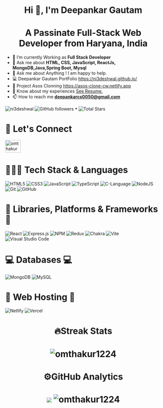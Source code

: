 <h1 align="center">Hi 👋, I'm Deepankar Gautam</h1>
<h1 align="center">A Passinate Full-Stack Web Developer from Haryana, India</h1>



- 🌱 I’m currently Working as **Full Stack Developer**
- 💬 Ask me about **HTML, CSS, JavaScript, ReactJs, MongoDB,Java,Spring Boot, Mysql**
- 💬 Ask me about Anything ! I am happy to help.
- 💻 Deepankar Gautam PortFolio https://ni3deshwal.github.io/ 
- 📄 Project Asos Clonning https://asos-clone-cw.netlify.app
- 📄 Know about my experiences [See Resume.](https://drive.google.com/drive/folders/12SpIqoq1hk7PIWn5sBR_1SfUJY1uidDl?usp=share_link)
- 📫 How to reach me **deepankarcs0050@gmail.com**

 <p align="left">  
  <img align="center" src="https://komarev.com/ghpvc/?username=ni3deshwal" alt="ni3deshwal" />
  <img align="center" alt="GitHub followers" src="https://img.shields.io/github/followers/ni3deshwal?label=Followers&style=social"> •   
  <img align="center" src="https://img.shields.io/github/stars/ni3deshwal?label=Stars" alt="Total Stars">
</p>

<!----------------------------------- Social Media Links Section ------------------------------------>
<h1 align="left">👋 Let's Connect</h1>
<p align="left" >
  <a href="https://linkedin.com/in/nitin-deswal/" target="blank"><img align="center" src="https://raw.githubusercontent.com/rahuldkjain/github-profile-readme-generator/master/src/images/icons/Social/linked-in-alt.svg" alt="omthakur3404" height="40" width="50" /></a>&nbsp; &nbsp;

</p>
<!-- <h2>📱 Let's Connect 📱</h2>


<p align="left">
    <a href="https://www.linkedin.com/in/omthakur3404/" target="_blank">
        <img align="center" src="https://img.shields.io/badge/LinkedIn-0077B5?style=for-the-badge&logo=linkedin&logoColor=white" alt="https://www.linkedin.com/in/omthakur3404/" />
    </a>
    <a href="https://omprakash-portfolio.vercel.app">
        <img align="center" src="https://img.shields.io/badge/Portfolio-18A303?style=for-the-badge&logo=ionic&logoColor=white" alt="https://omprakash-portfolio.vercel.app" />
    </a>
    <a title="omthakur1224@gmai.com" href="mailto:getomthakur1224@gmai.com">
        <img align="center" src="https://img.shields.io/badge/Gmail-D14836?style=for-the-badge&logo=gmail&logoColor=white" alt="getomthakur1224@gmail.com" />
    </a>
    </a>
    <a href="https://www.leetcode.com/omthakur1224">
        <img align="center" src="https://img.shields.io/badge/leetcode-black?style=for-the-badge&logo=leetcode&logoColor=yellow" alt="https://www.leetcode.com/omthakur1224" />
    </a>
    <a href="https://twitter.com/omthakur1224">
        <img align="center" src="https://img.shields.io/badge/twitter-blue?style=for-the-badge&logo=twitter&logoColor=white" alt="https://twitter.com/omthakur1224" />
    </a>
</p> -->
 

<!-- 
//image
<a align="center" target="_blank"><img  align="center" height="300" width="300" alt="GIF" src="https://github.com/JayantGoel001/JayantGoel001/blob/master/GIF/github.gif"></a> -->
<!-- <p>
<div align="center">
  <img src="https://img.shields.io/badge/-HTML-c58545?style=for-the-badge&logo=html5&logoColor=56BBF1&labelColor=282828">
  <img src="https://img.shields.io/badge/-CSS-d1a01f?style=for-the-badge&logo=css3&logoColor=d1a01f&labelColor=282828">
  <img src="https://img.shields.io/badge/-Python-98b982?style=for-the-badge&logo=python&logoColor=98b982&labelColor=282828">
</div>
</p> -->


<!----------------------------------- Tech Stack Section ------------------------------------>

### <h1>👨🏻‍💻 Tech Stack & Languages</h1>

![HTML5](https://img.shields.io/badge/HTML5-E34F26?style=for-the-badge&logo=html5&logoColor=white)
![CSS3](https://img.shields.io/badge/CSS3-1572B6?style=for-the-badge&logo=css3&logoColor=white)
![JavaScript](https://img.shields.io/badge/JavaScript-323330?style=for-the-badge&logo=javascript&logoColor=F7DF1E)
![TypeScript](https://img.shields.io/badge/typescript-%23007ACC.svg?style=for-the-badge&logo=typescript&logoColor=white)
![C-Language](https://img.shields.io/badge/c-%2300599C.svg?style=for-the-badge&logo=c&logoColor=white)
![NodeJS](https://img.shields.io/badge/node.js-6DA55F?style=for-the-badge&logo=node.js&logoColor=white)
![Git](https://img.shields.io/badge/git-%23F05033.svg?style=for-the-badge&logo=git&logoColor=white)
![GitHub](https://img.shields.io/badge/github-%23121011.svg?style=for-the-badge&logo=github&logoColor=white)



### <h1>🚀 Libraries, Platforms & Frameworks 🚀</h1>
![React](https://img.shields.io/badge/react-%2320232a.svg?style=for-the-badge&logo=react&logoColor=%2361DAFB)
![Express.js](https://img.shields.io/badge/express.js-%23404d59.svg?style=for-the-badge&logo=express&logoColor=%2361DAFB)
![NPM](https://img.shields.io/badge/NPM-%23000000.svg?style=for-the-badge&logo=npm&logoColor=white)
![Redux](https://img.shields.io/badge/redux-%23593d88.svg?style=for-the-badge&logo=redux&logoColor=white)
![Chakra](https://img.shields.io/badge/chakra-%234ED1C5.svg?style=for-the-badge&logo=chakraui&logoColor=white)
![Vite](https://img.shields.io/badge/vite-%23646CFF.svg?style=for-the-badge&logo=vite&logoColor=white)
![Visual Studio Code](https://img.shields.io/badge/Visual%20Studio%20Code-0078d7.svg?style=for-the-badge&logo=visual-studio-code&logoColor=white)


### <h1>💻 Databases 💻</h1>
![MongoDB](https://img.shields.io/badge/MongoDB-%234ea94b.svg?style=for-the-badge&logo=mongodb&logoColor=white)
![MySQL](https://img.shields.io/badge/mysql-%2300f.svg?style=for-the-badge&logo=mysql&logoColor=white)
<!-- ![MySQL](https://img.shields.io/badge/MySQL-00000F?style=for-the-badge&logo=mysql&logoColor=blue)<br><br> -->

### <h1>🚀 Web Hosting 🚀</h1>
![Netlify](https://img.shields.io/badge/netlify-%23000000.svg?style=for-the-badge&logo=netlify&logoColor=#00C7B7)
![Vercel](https://img.shields.io/badge/vercel-%23000000.svg?style=for-the-badge&logo=vercel&logoColor=white)
 

<!-- 
<h1  align="center">⚙️ Languages and Tools</h1> <br/>
<p  align="center"> <a href="https://www.cprogramming.com/" target="_blank" rel="noreferrer"> <img src="https://raw.githubusercontent.com/devicons/devicon/master/icons/c/c-original.svg" alt="c" width="40" height="40"/> </a>  &nbsp; &nbsp; <a href="https://www.w3schools.com/css/" target="_blank" rel="noreferrer"> <img src="https://raw.githubusercontent.com/devicons/devicon/master/icons/css3/css3-original-wordmark.svg" alt="css3" width="40" height="40"/> </a>  &nbsp; &nbsp;  <a href="https://git-scm.com/" target="_blank" rel="noreferrer"> <img src="https://www.vectorlogo.zone/logos/git-scm/git-scm-icon.svg" alt="git" width="40" height="40"/> </a> &nbsp; &nbsp; <a href="https://www.w3.org/html/" target="_blank" rel="noreferrer"> <img src="https://raw.githubusercontent.com/devicons/devicon/master/icons/html5/html5-original-wordmark.svg" alt="html5" width="40" height="40"/> </a> &nbsp; &nbsp;  <a href="https://developer.mozilla.org/en-US/docs/Web/JavaScript" target="_blank" rel="noreferrer"> <img src="https://raw.githubusercontent.com/devicons/devicon/master/icons/javascript/javascript-original.svg" alt="javascript" width="40" height="40"/> </a> <br/><br/> <a href="https://www.mongodb.com/" target="_blank" rel="noreferrer"> <img src="https://raw.githubusercontent.com/devicons/devicon/master/icons/mongodb/mongodb-original-wordmark.svg" alt="mongodb" width="40" height="40"/> </a> &nbsp; &nbsp; <a href="https://nodejs.org" target="_blank" rel="noreferrer"> <img src="https://raw.githubusercontent.com/devicons/devicon/master/icons/nodejs/nodejs-original-wordmark.svg" alt="nodejs" width="40" height="40"/> </a> &nbsp; &nbsp; <a href="https://reactjs.org/" target="_blank" rel="noreferrer"> <img src="https://raw.githubusercontent.com/devicons/devicon/master/icons/react/react-original-wordmark.svg" alt="react" width="40" height="40"/> </a> &nbsp; &nbsp; <a href="https://expressjs.com" target="_blank" rel="noreferrer"> <img src="https://raw.githubusercontent.com/devicons/devicon/master/icons/express/express-original-wordmark.svg" alt="express" width="40" height="40"/> </a></p>
 -->
<!-- <div align="center">
  <a href="https://open.spotify.com/user/6s6pbtefezpookh8gwnkko15v">
    <img src="https://readme-spotify-tingz.vercel.app/api/now-playing">
  </a>
</div>
 -->


<h1 align="center">🔥Streak Stats <h1/>
<p align="center">
  <img  src="https://github-readme-streak-stats.herokuapp.com/?user=ni3deshwal&theme=radical" alt="omthakur1224" />
</p>

<h1 align="center">⚙️GitHub Analytics<h1/>
<p align="center">
  <img src="https://github-readme-stats.vercel.app/api?username=ni3deshwal&show_icons=true&theme=radical"/>

  <img  src="https://github-readme-stats.vercel.app/api/top-langs?username=ni3deshwal&show_icons=true&locale=en&layout=compact&theme=radical" alt="omthakur1224" />
</p>


<!--
<a href="https://fb.com/omthakur1224" target="blank"><img align="center" src="https://raw.githubusercontent.com/rahuldkjain/github-profile-readme-generator/master/src/images/icons/Social/facebook.svg" alt="omthakur1224" height="40" width="50" /></a>&nbsp; &nbsp;

<a href="https://instagram.com/omthakur1224" target="blank"><img align="center" src="https://raw.githubusercontent.com/rahuldkjain/github-profile-readme-generator/master/src/images/icons/Social/instagram.svg" alt="omthakur1224" height="40" width="50" /></a>&nbsp; &nbsp;
-->
